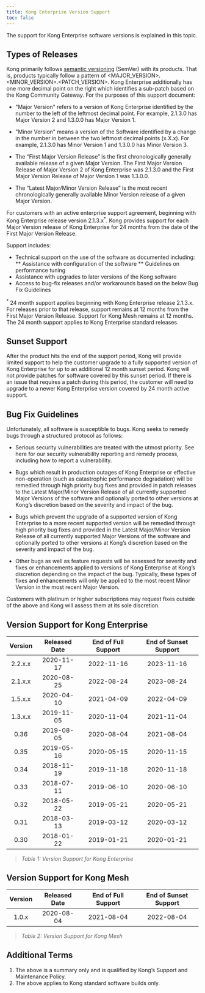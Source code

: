 ```yaml
---
title: Kong Enterprise Version Support
toc: false
---
```


The support for Kong Enterprise software versions is explained in this topic.

## Types of Releases
Kong primarily follows [semantic versioning](https://semver.org/) (SemVer) with its products. That is, products typically follow a pattern of <MAJOR_VERSION>.<MINOR_VERSION>.<PATCH_VERSION>. Kong Enterprise additionally has one more decimal point on the right which identifies a sub-patch based on the Kong Community Gateway. For the purposes of this support document:

* "Major Version" refers to a version of Kong Enterprise identified by the number to the left of the leftmost decimal point. For example, 2.1.3.0 has Major Version 2 and 1.3.0.0 has Major Version 1.

* "Minor Version" means a version of the Software identified by a change in the number in between the two leftmost decimal points (x.X.x). For example, 2.1.3.0 has Minor Version 1 and 1.3.0.0 has Minor Version 3.

* The “First Major Version Release” is the first chronologically generally available release of a given Major Version. The First Major Version Release of Major Version 2 of Kong Enterprise was 2.1.3.0 and the First Major Version Release of Major Version 1 was 1.3.0.0.

* The “Latest Major/Minor Version Release” is the most recent chronologically generally available Minor Version release of a given Major Version.

For customers with an active enterprise support agreement, beginning with Kong Enterprise release version 2.1.3.x<sup>*</sup>. Kong provides support for each Major Version release of Kong Enterprise for 24 months from the date of the First Major Version Release.

Support includes:
* Technical support on the use of the software as documented including: 
** Assistance with configuration of the software
** Guidelines on performance tuning
* Assistance with upgrades to later versions of the Kong software
* Access to bug-fix releases and/or workarounds based on the below Bug Fix Guidelines

<sup>*</sup> 24 month support applies beginning with Kong Enterprise release 2.1.3.x. For releases prior to that release, support remains at 12 months from the First Major Version Release. Support for Kong Mesh remains at 12 months. The 24 month support applies to Kong Enterprise standard releases.

## Sunset Support
After the product hits the end of the support period, Kong will provide limited support to help the customer upgrade to a fully supported version of Kong Enterprise for up to an additional 12 month sunset period. Kong will not provide patches for software covered by this sunset period. If there is an issue that requires a patch during this period, the customer will need to upgrade to a newer Kong Enterprise version covered by 24 month active support.

## Bug Fix Guidelines
Unfortunately, all software is susceptible to bugs. Kong seeks to remedy bugs through a structured protocol as follows:

* Serious security vulnerabilities are treated with the utmost priority. See here for our security vulnerability reporting and remedy process, including how to report a vulnerability.

* Bugs which result in production outages of Kong Enterprise or effective non-operation (such as catastrophic performance degradation) will be remedied through high priority bug fixes and provided in patch releases to the Latest Major/Minor Version Release of all currently supported Major Versions of the software and optionally ported to other versions at Kong’s discretion based on the severity and impact of the bug.

* Bugs which prevent the upgrade of a supported version of Kong Enterprise to a more recent supported version will be remedied through high priority bug fixes and provided in the Latest Major/Minor Version Release of all currently supported Major Versions of the software and optionally ported to other versions at Kong’s discretion based on the severity and impact of the bug.

* Other bugs as well as feature requests will be assessed for severity and fixes or enhancements applied to versions of Kong Enterprise at Kong’s discretion depending on the impact of the bug. Typically, these types of fixes and enhancements will only be applied to the most recent Minor Version in the most recent Major Version.

Customers with platinum or higher subscriptions may request fixes outside of the above and Kong will assess them at its sole discretion.

## Version Support for Kong Enterprise

| Version  | Released Date | End of Full Support | End of Sunset Support |
|:--------:|:-------------:|:-------------------:|:---------------------:|
|  2.2.x.x |  2020-11-17   |     2022-11-16      |      2023-11-16       |
|  2.1.x.x |  2020-08-25   |     2022-08-24      |      2023-08-24       |
|  1.5.x.x |  2020-04-10   |     2021-04-09      |      2022-04-09       |
|  1.3.x.x |  2019-11-05   |     2020-11-04      |      2021-11-04       |
|   0.36   |  2019-08-05   |     2020-08-04      |      2021-08-04       |
|   0.35   |  2019-05-16   |     2020-05-15      |      2020-11-15       |
|   0.34   |  2018-11-19   |     2019-11-18      |      2020-11-18       |
|   0.33   |  2018-07-11   |     2019-06-10      |      2020-06-10       |
|   0.32   |  2018-05-22   |     2019-05-21      |      2020-05-21       |
|   0.31   |  2018-03-13   |     2019-03-12      |      2020-03-12       |
|   0.30   |  2018-01-22   |     2019-01-21      |      2020-01-21       |

> *Table 1: Version Support for Kong Enterprise*

## Version Support for Kong Mesh

| Version  | Released Date | End of Full Support | End of Sunset Support |
|:--------:|:-------------:|:-------------------:|:---------------------:|
|  1.0.x   |  2020-08-04   |     2021-08-04      |      2022-08-04       |

> *Table 2: Version Support for Kong Mesh*

## Additional Terms
1. The above is a summary only and is qualified by Kong’s Support and Maintenance Policy.
2. The above applies to Kong standard software builds only. 

